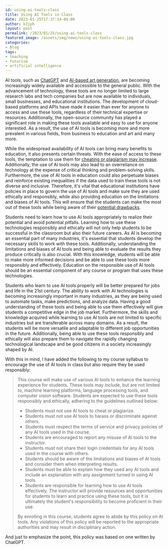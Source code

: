 ```yaml
---
id: using-ai-tools-class
title: Using AI Tools in Class
date: 2023-01-25T17:37:14-04:00
author: k3jph
layout: post
permalink: /2023/01/25/using-ai-tools-class
featured_image: /assets/img/news/using-ai-tools-class.jpg
categories:
- Blog 
tags:
- teaching
- futurism
- artificial intelligence
---
```


AI tools, such as [ChatGPT](https://openai.com/blog/chatgpt/) and
[AI-based art
generation](https://www.forbes.com/sites/tjmccue/2023/01/23/midjourney-ai-based-art-generator-creates-dazzling-images-from-words/?sh=78a5ec4f5f61),
are becoming increasingly widely available and accessible to the
general public. With the advancement of technology, these tools are
no longer limited to large research labs and tech companies but are
now available to individuals, small businesses, and educational
institutions. The development of cloud-based platforms and APIs
have made it easier than ever for anyone to access and use these
tools, regardless of their technical expertise or resources.
Additionally, the open-source community has played a significant
role in making these tools available and easy to use for anyone
interested. As a result, the use of AI tools is becoming more and
more prevalent in various fields, from business to education and
art and many more.

While the widespread availability of AI tools can bring many benefits
to education, it also presents certain threats. With the ease of
access to these tools, the temptation to use them for [cheating or
plagiarism may
increase](https://theconversation.com/chatgpt-students-could-use-ai-to-cheat-but-its-a-chance-to-rethink-assessment-altogether-198019).
Additionally, the use of AI tools may also lead to an overreliance
on technology at the expense of critical thinking and problem-solving
skills. Furthermore, the use of AI tools in education could also
perpetuate biases and reinforce existing inequalities if the data
used to train these tools is not diverse and inclusive. Therefore,
it's vital that educational institutions have policies in place to
govern the use of AI tools and make sure they are used ethically
and responsibly, while also providing education on the limitations
and biases of AI tools. This will ensure that the students can make
the most out of these tools while being aware of their [potential
drawbacks](https://accelerationeconomy.com/cxo/future-cxo-minute/why-chatgpt-is-both-overhyped-and-underhyped/).

Students need to learn how to use AI tools appropriately to realize
their potential and avoid potential pitfalls. Learning how to use
these technologies responsibly and ethically will not only help
students to be successful in the classroom but also their future
careers. As AI is becoming an essential part of many industries,
it's essential that students develop the necessary skills to work
with these tools. Additionally, understanding the limitations and
biases of AI tools and being able to evaluate the results they
produce critically is also crucial. With this knowledge, students
will be able to make more informed decisions and be able to use
these tools more responsibly and effectively. Education on the
responsible use of AI tools should be an essential component of any
course or program that uses these technologies.

Students who learn to use AI tools properly will be better prepared
for jobs and life in the 21st century. The ability to work with AI
technologies is becoming increasingly important in many industries,
as they are being used to automate tasks, make predictions, and
analyze data. Having a good understanding of these tools and being
able to use them effectively will give students a competitive edge
in the job market. Furthermore, the skills and knowledge acquired
while learning to use AI tools are not limited to specific industries
but are transferable across many domains. As a result, the students
will be more versatile and adaptable to different job opportunities
in the future. Additionally, being able to use these tools responsibly
and ethically will also prepare them to navigate the rapidly changing
technological landscape and be good citizens in a society increasingly
shaped by AI.

With this in mind, I have added the following to my course syllabus
to encourage the use of AI tools in class but also require they be
used responsibly:

> This course will make use of various AI tools to enhance the learning experience for students. These tools may
> include, but are not limited to, machine learning platforms, language processing tools, and computer vision software.
> Students are expected to use these tools responsibly and ethically, adhering to the guidelines outlined below:
>
> * Students must not use AI tools to cheat or plagiarize.
> * Students must not use AI tools to harass or discriminate against others.
> * Students must respect the terms of service and privacy policies of any AI tools used in the course.
> * Students are encouraged to report any misuse of AI tools to the instructor.
> * Students must not share their login credentials for any AI tools used in the course with others.
> * Students should be aware of the limitations and biases of AI tools and consider them when interpreting results.
> * Students must be able to explain how they used any AI tools and include an explanation with any assignment turned in
>   using AI tools.
> * Students are responsible for learning how to use AI tools effectively. The instructor will provide resources and
>   opportunities for students to learn and practice using these tools, but it is ultimately the student's
>   responsibility to become proficient in their use.
>
> By enrolling in this course, students agree to abide by this policy on AI tools. Any violations of this policy will be
> reported to the appropriate authorities and may result in disciplinary action.

And just to emphasize the point, this policy was based on one written
by ChatGPT.
